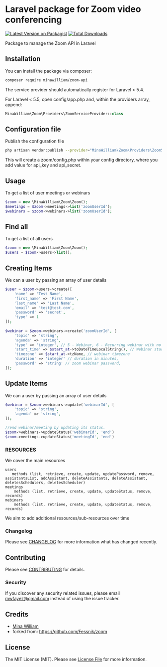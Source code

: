 
# Laravel package for Zoom video conferencing

[![Latest Version on Packagist](https://img.shields.io/packagist/v/MinaWilliam/zoom-api.svg?style=flat-square)](https://packagist.org/packages/MinaWilliam/zoom-api)
[![Total Downloads](https://img.shields.io/packagist/dt/MinaWilliam/zoom-api.svg?style=flat-square)](https://packagist.org/packages/MinaWilliam/zoom-api)

Package to manage the Zoom API in Laravel

## Installation

You can install the package via composer:

```bash
composer require minawilliam/zoom-api
```

The service provider should automatically register for Laravel > 5.4.

For Laravel < 5.5, open config/app.php and, within the providers array, append:

``` php
MinaWilliam\Zoom\Providers\ZoomServiceProvider::class
```

## Configuration file

Publish the configuration file

```bash
php artisan vendor:publish --provider="MinaWilliam\Zoom\Providers\ZoomServiceProvider"
```

This will create a zoom/config.php within your config directory, where you add value for api_key and api_secret.

## Usage

To get a list of user meetings or webinars

``` php
$zoom = new \MinaWilliam\Zoom\Zoom();
$meetings = $zoom->meetings->list('zoomUserId');
$webinars = $zoom->webinars->list('zoomUserId');
```

## Find all

To get a list of all users

``` php
$zoom = new \MinaWilliam\Zoom\Zoom();
$users = $zoom->users->list();
```

## Creating Items

We can a user by passing an array of user details 

``` php
$user = $zoom->users->create([
    'name' => 'Test Name',
    'first_name' => 'First Name',
    'last_name' => 'Last Name',
    'email' => 'test@test.com',
    'password' => 'secret',
    'type' => 1
]);
    
$webinar = $zoom->webinars->create('zoomUserId', [
    'topic' => 'string',
    'agenda' => 'string',
    'type' => 'integer', // 5 - Webinar, 6 - Recurring webinar with no fixed time, 9 - Recurring webinar with a fixed time.
    'start_time' => $start_at->toDateTimeLocalString(), // Webinar start time in GMT/UTC.
    'timezone' => $start_at->tzName, // webinar timezone
    'duration' => 'integer' // duration in minutes,
    'password' => 'string' // zoom webinar password,
]);
```
## Update Items

We can a user by passing an array of user details

``` php
$webinar = $zoom->webinars->update('webinarId', [
    'topic' => 'string',
    'agenda' => 'string',
]);

//end webinar/meeting by updating its status.
$zoom->webinars->updateStatus('webinarId', 'end')
$zoom->meetings->updateStatus('meetingId', 'end')
```

### RESOURCES

We cover the main resources

```
users 
   methods (list, retrieve, create, update, updatePassword, remove, assistantsList, addAssistant, deleteAssistants, deleteAssistant, deletesSchedulers, deletesScheduler)
meetings 
    methods (list, retrieve, create, update, updateStatus, remove, records)
mebinars
    methods (list, retrieve, create, update, updateStatus, remove, records)
```


We aim to add additional resources/sub-resources over time

### Changelog

Please see [CHANGELOG](CHANGELOG.md) for more information what has changed recently.

## Contributing

Please see [CONTRIBUTING](CONTRIBUTING.md) for details.

### Security

If you discover any security related issues, please email mwfayez@gmail.com instead of using the issue tracker.

## Credits

- [Mina William](https://github.com/MinaWilliam)
- forked from: https://github.com/Fessnik/zoom

## License

The MIT License (MIT). Please see [License File](LICENSE.md) for more information.
